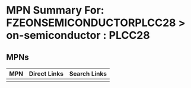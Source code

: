 



# MPN Summary For: FZEONSEMICONDUCTORPLCC28 > on-semiconductor : PLCC28

## MPNs
  

|MPN|Direct Links|Search Links|
| :--- | :--- | :--- |
||||

